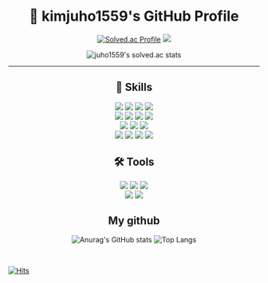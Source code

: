 <div align="center">

# 🌟 kimjuho1559's GitHub Profile

[![Solved.ac Profile](http://mazassumnida.wtf/api/v2/generate_badge?boj=juho1559)](https://solved.ac/juho1559/)
<img src="http://mazandi.herokuapp.com/api?handle=juho1559&theme=cold"/> 

![juho1559's solved.ac stats](https://github-readme-solvedac.hyp3rflow.vercel.app/api/?handle=juho1559)


---

## 🚀 Skills

<p>
  <img src="https://img.shields.io/badge/Java-ED8B00?style=for-the-badge&logo=openjdk&logoColor=white" />
  <img src="https://img.shields.io/badge/HTML-239120?style=for-the-badge&logo=html5&logoColor=white" />
  <img src="https://img.shields.io/badge/CSS-239120?&style=for-the-badge&logo=css3&logoColor=white" />
  <img src="https://img.shields.io/badge/JavaScript-F7DF1E?style=for-the-badge&logo=JavaScript&logoColor=white" />
  
  <br>
  <img src="https://img.shields.io/badge/Node.js-43853D?style=for-the-badge&logo=node.js&logoColor=white" />
  <img src="https://img.shields.io/badge/C-00599C?style=for-the-badge&logo=c&logoColor=white" />
  <img src="https://img.shields.io/badge/C%2B%2B-00599C?style=for-the-badge&logo=c%2B%2B&logoColor=white" />
  <img src="https://img.shields.io/badge/Python-3776AB?style=for-the-badge&logo=python&logoColor=white" />
  <br>

  <img src="https://img.shields.io/badge/Raspberry%20Pi-red?style=for-the-badge&logo=raspberry-pi&logoColor=white" />
  <img src="https://img.shields.io/badge/express-000000?style=for-the-badge&logo=express&logoColor=white" />
  <img src="https://img.shields.io/badge/flutter-02569B?style=for-the-badge&logo=flutter&logoColor=white" />
  <br>

  <img src="https://img.shields.io/badge/MySQL-00000F?style=for-the-badge&logo=mysql&logoColor=white" />
  <img src="https://img.shields.io/badge/firebase-DD2C00?style=for-the-badge&logo=firebase&logoColor=white" />
  <img src="https://img.shields.io/badge/npm-CB3837?style=for-the-badge&logo=npm&logoColor=white" />
  <img src="https://img.shields.io/badge/Pinecone-blue?style=for-the-badge&logo=pinecone" />

</p>

## 🛠 Tools
<img src="https://img.shields.io/badge/git-F05032?style=for-the-badge&logo=git&logoColor=white" />
<img src="https://img.shields.io/badge/GitHub-181717?style=for-the-badge&logo=GitHub&logoColor=white" />
<img src="https://img.shields.io/badge/Visual_Studio_Code-0078d7?style=for-the-badge&logo=visual%20studio%20code&logoColor=white" />
<br>
<img src="https://img.shields.io/badge/pycharm-000000?style=for-the-badge&logo=pycharm&logoColor=white" />
<img src="https://img.shields.io/badge/intellijidea-000000?style=for-the-badge&logo=intellijidea&logoColor=white" />


## My github
![Anurag's GitHub stats](https://github-readme-stats.vercel.app/api?username=kimjuho1559&show_icons=true&theme=radical)
![Top Langs](https://github-readme-stats.vercel.app/api/top-langs/?username=kimjuho1559&layout=compact)

</div>

<br>

[![Hits](https://hits.seeyoufarm.com/api/count/incr/badge.svg?url=https%3A%2F%2Fgithub.com%2Fmoongteng&count_bg=%231F7700&title_bg=%2327A7F6&icon=gradle.svg&icon_color=%23C2C2C2&title=mvg01&edge_flat=false)](https://hits.seeyoufarm.com)

